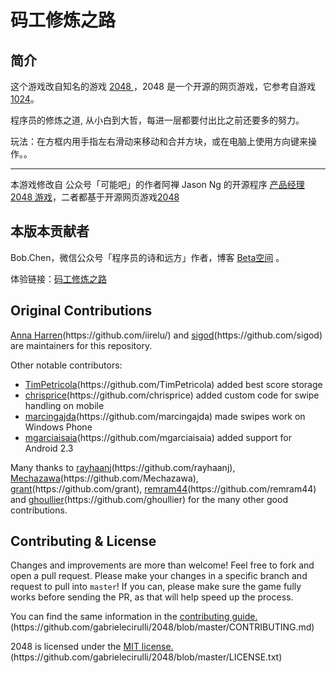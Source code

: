 <h1>码工修炼之路</h1>

<h2>简介</h2>

<p>这个游戏改自知名的游戏 <a href="http://git.io/2048">2048 </a>，2048 是一个开源的网页游戏，它参考自游戏 <a href="https://play.google.com/store/apps/details?id=com.veewo.a1024">1024</a>。</p>

<p>程序员的修炼之道, 从小白到大哲，每进一层都要付出比之前还要多的努力。</p>

<p>玩法：在方框内用手指左右滑动来移动和合并方块，或在电脑上使用方向键来操作。。</p>

---

<p>本游戏修改自 公众号「可能吧」的作者阿禅 Jason Ng 的开源程序 <a href="https://2048.yokeneng.com/pm/" target="_blank">产品经理 2048 游戏</a>，二者都基于开源网页游戏<a href="http://git.io/2048" target="_blank">2048</a></p>

<h2>本版本贡献者</h2>

<p>Bob.Chen，微信公众号「程序员的诗和远方」作者，博客 <a href="http://www.imbeta.cn">Beta空间</a> 。</p>

<p>体验链接：<a href="http://www.imbeta.cn/demo/coder2048/index.html">码工修炼之路</a></p>

<h2>Original Contributions</h2>

<p><a href="">Anna Harren</a>(https://github.com/iirelu/) and <a href="">sigod</a>(https://github.com/sigod) are maintainers for this repository.</p>

<p>Other notable contributors:</p>

<ul>
    <li><a href="">TimPetricola</a>(https://github.com/TimPetricola) added best score storage</li>
    <li><a href="">chrisprice</a>(https://github.com/chrisprice) added custom code for swipe handling on mobile</li>
    <li><a href="">marcingajda</a>(https://github.com/marcingajda) made swipes work on Windows Phone</li>
    <li><a href="">mgarciaisaia</a>(https://github.com/mgarciaisaia) added support for Android 2.3</li>
</ul>

<p>Many thanks to <a href="">rayhaanj</a>(https://github.com/rayhaanj), <a href="">Mechazawa</a>(https://github.com/Mechazawa), <a href="">grant</a>(https://github.com/grant), <a href="">remram44</a>(https://github.com/remram44) and <a href="">ghoullier</a>(https://github.com/ghoullier) for the many other good contributions.</p>

<h2>Contributing &amp; License</h2>

<p>Changes and improvements are more than welcome! Feel free to fork and open a pull request. Please make your changes in a specific branch and request to pull into <code>master</code>! If you can, please make sure the game fully works before sending the PR, as that will help speed up the process.</p>

<p>You can find the same information in the <a href="">contributing guide.</a>(https://github.com/gabrielecirulli/2048/blob/master/CONTRIBUTING.md)</p>

<p>2048 is licensed under the <a href="">MIT license.</a>(https://github.com/gabrielecirulli/2048/blob/master/LICENSE.txt)</p>
